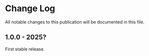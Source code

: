 # Change Log

All notable changes to this publication will be documented in this file.

## 1.0.0 - 2025?

First stable release.